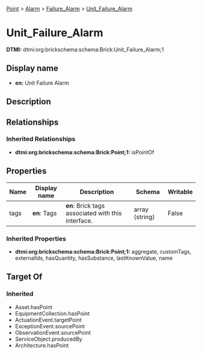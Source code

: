 [Point](../../Point.md) > [Alarm](../Alarm.md) > [Failure_Alarm](Failure_Alarm.md) > [Unit_Failure_Alarm](.)
# Unit_Failure_Alarm
**DTMI:** dtmi:org:brickschema:schema:Brick:Unit_Failure_Alarm;1
## Display name
- **en:** Unit Failure Alarm
## Description
## Relationships
### Inherited Relationships
* **dtmi:org:brickschema:schema:Brick:Point;1:** isPointOf
## Properties
|Name|Display name|Description|Schema|Writable|
|-|-|-|-|-|
|tags|**en**: Tags|**en**: Brick tags associated with this interface.|array (string)|False|
### Inherited Properties
* **dtmi:org:brickschema:schema:Brick:Point;1:** aggregate, customTags, externalIds, hasQuantity, hasSubstance, lastKnownValue, name
## Target Of
### Inherited
* Asset.hasPoint
* EquipmentCollection.hasPoint
* ActuationEvent.targetPoint
* ExceptionEvent.sourcePoint
* ObservationEvent.sourcePoint
* ServiceObject.producedBy
* Architecture.hasPoint
